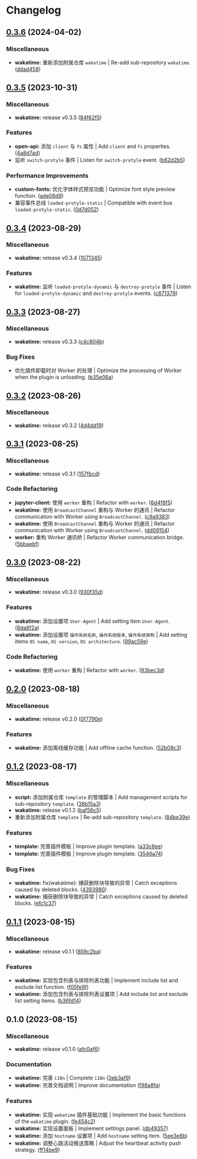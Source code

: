 # Changelog

## [0.3.6](https://github.com/Zuoqiu-Yingyi/siyuan-plugin-wakatime/compare/v0.3.5...v0.3.6) (2024-04-02)


### Miscellaneous

* **wakatime:** 重新添加附属仓库 `wakatime` | Re-add sub-repository `wakatime`. ([ddad458](https://github.com/Zuoqiu-Yingyi/siyuan-plugin-wakatime/commit/ddad458808c4f57029c7cefe3e3d01a108a709ab))

## [0.3.5](https://github.com/Zuoqiu-Yingyi/siyuan-plugin-wakatime/compare/v0.3.4...v0.3.5) (2023-10-31)


### Miscellaneous

* **wakatime:** release v0.3.5 ([84f62f5](https://github.com/Zuoqiu-Yingyi/siyuan-plugin-wakatime/commit/84f62f5593bd8da44fa181a54006a547aafc52c6))


### Features

* **open-api:** 添加 `client` 与 `fs` 属性 | Add `client` and `fs` properties. ([4a8d7ad](https://github.com/Zuoqiu-Yingyi/siyuan-plugin-wakatime/commit/4a8d7ad95aab15d4497a1cd9747561688b5a5d58))
* 监听 `switch-protyle` 事件 | Listen for `switch-protyle` event. ([b62d2b5](https://github.com/Zuoqiu-Yingyi/siyuan-plugin-wakatime/commit/b62d2b55296a0a27288ba2189a0d4c5575439b8b))


### Performance Improvements

* **custom-fonts:** 优化字体样式预览功能 | Optimize font style preview function. ([ade08d9](https://github.com/Zuoqiu-Yingyi/siyuan-plugin-wakatime/commit/ade08d9fd69f81cc89ecd954e001c05e00371e71))
* 兼容事件总线 `loaded-protyle-static` | Compatible with event bus `loaded-protyle-static`. ([0d7d052](https://github.com/Zuoqiu-Yingyi/siyuan-plugin-wakatime/commit/0d7d052ec6ba879cc23bae7bff0990d64b8db371))

## [0.3.4](https://github.com/Zuoqiu-Yingyi/siyuan-plugin-wakatime/compare/v0.3.3...v0.3.4) (2023-08-29)


### Miscellaneous

* **wakatime:** release v0.3.4 ([1071345](https://github.com/Zuoqiu-Yingyi/siyuan-plugin-wakatime/commit/107134583eb9bd1cf7e2f645a6e43503eb31d50e))


### Features

* **wakatime:** 监听 `loaded-protyle-dynamic` 与 `destroy-protyle` 事件 | Listen for `loaded-protyle-dynamic` and `destroy-protyle` events. ([c871379](https://github.com/Zuoqiu-Yingyi/siyuan-plugin-wakatime/commit/c871379d5383d23e16b26ec66455730b5dd7be61))

## [0.3.3](https://github.com/Zuoqiu-Yingyi/siyuan-plugin-wakatime/compare/v0.3.2...v0.3.3) (2023-08-27)


### Miscellaneous

* **wakatime:** release v0.3.3 ([c4c804b](https://github.com/Zuoqiu-Yingyi/siyuan-plugin-wakatime/commit/c4c804b9e2cdc575571540ef638b9b17a34f912f))


### Bug Fixes

* 优化插件卸载时对 Worker 的处理 | Optimize the processing of Worker when the plugin is unloading. ([b35e06a](https://github.com/Zuoqiu-Yingyi/siyuan-plugin-wakatime/commit/b35e06a440b13a1d82f0909d31328117d4355f57))

## [0.3.2](https://github.com/Zuoqiu-Yingyi/siyuan-plugin-wakatime/compare/v0.3.1...v0.3.2) (2023-08-26)


### Miscellaneous

* **wakatime:** release v0.3.2 ([4d4dd19](https://github.com/Zuoqiu-Yingyi/siyuan-plugin-wakatime/commit/4d4dd191ab405ec717395be42bc7f4f9f5adadb9))

## [0.3.1](https://github.com/Zuoqiu-Yingyi/siyuan-plugin-wakatime/compare/v0.3.0...v0.3.1) (2023-08-25)


### Miscellaneous

* **wakatime:** release v0.3.1 ([157fbcd](https://github.com/Zuoqiu-Yingyi/siyuan-plugin-wakatime/commit/157fbcda7a30ac1e7da0c61f5ddeebcd5228362b))


### Code Refactoring

* **jupyter-client:** 使用 `worker` 重构 | Refactor with `worker`. ([6d4f8f5](https://github.com/Zuoqiu-Yingyi/siyuan-plugin-wakatime/commit/6d4f8f58db95edc65e1c9b5d4fef18cb460b2639))
* **wakatime:** 使用 `BroadcastChannel` 重构与 Worker 的通讯 | Refactor communication with Worker using `BroadcastChannel`. ([c9a9383](https://github.com/Zuoqiu-Yingyi/siyuan-plugin-wakatime/commit/c9a9383dbb94a342d8b0888b6a73ba5ea1d020a6))
* **wakatime:** 使用 `BroadcastChannel` 重构与 Worker 的通讯 | Refactor communication with Worker using `BroadcastChannel`. ([dd09154](https://github.com/Zuoqiu-Yingyi/siyuan-plugin-wakatime/commit/dd09154a18f346ca0932434548c5eb42007ab19e))
* **worker:** 重构 Worker 通讯桥 | Refactor Worker communication bridge. ([5bbaebf](https://github.com/Zuoqiu-Yingyi/siyuan-plugin-wakatime/commit/5bbaebf18a79c3e7c57efd4899f37d3360e0a76e))

## [0.3.0](https://github.com/Zuoqiu-Yingyi/siyuan-plugin-wakatime/compare/v0.2.0...v0.3.0) (2023-08-22)


### Miscellaneous

* **wakatime:** release v0.3.0 ([930f35d](https://github.com/Zuoqiu-Yingyi/siyuan-plugin-wakatime/commit/930f35d95ffc4b75aa1784c0cfdec6ee7834fa26))


### Features

* **wakatime:** 添加设置项 `User-Agent` | Add setting item `User-Agent`. ([8da8f2a](https://github.com/Zuoqiu-Yingyi/siyuan-plugin-wakatime/commit/8da8f2a7f1a9067c145fe89b5d13843d36e64d12))
* **wakatime:** 添加设置项 `操作系统名称`, `操作系统版本`, `操作系统架构` | Add setting items `OS name`, `OS version`, `OS architecture`. ([99ac59e](https://github.com/Zuoqiu-Yingyi/siyuan-plugin-wakatime/commit/99ac59e246bf2bfa59c665a01f9c1d32a08a1ce2))


### Code Refactoring

* **wakatime:** 使用 `worker` 重构 | Refactor with `worker`. ([93bec3d](https://github.com/Zuoqiu-Yingyi/siyuan-plugin-wakatime/commit/93bec3dc525cdd4679d91b719a87611c15a9e110))

## [0.2.0](https://github.com/Zuoqiu-Yingyi/siyuan-plugin-wakatime/compare/v0.1.2...v0.2.0) (2023-08-18)


### Miscellaneous

* **wakatime:** release v0.2.0 ([0f7790e](https://github.com/Zuoqiu-Yingyi/siyuan-plugin-wakatime/commit/0f7790e5668ba695cb41470393a6df265789ebdc))


### Features

* **wakatime:** 添加离线缓存功能 | Add offline cache function. ([52b08c3](https://github.com/Zuoqiu-Yingyi/siyuan-plugin-wakatime/commit/52b08c3c8a9b32ff410f01520445ec3023d6d9d2))

## [0.1.2](https://github.com/Zuoqiu-Yingyi/siyuan-plugin-wakatime/compare/v0.1.1...v0.1.2) (2023-08-17)


### Miscellaneous

* **script:** 添加附属仓库 `template` 的管理脚本 | Add management scripts for sub-repository `template`. ([38b15a3](https://github.com/Zuoqiu-Yingyi/siyuan-plugin-wakatime/commit/38b15a33357bd124927f1f1ddf09e786786c830a))
* **wakatime:** release v0.1.2 ([baf56c5](https://github.com/Zuoqiu-Yingyi/siyuan-plugin-wakatime/commit/baf56c53ca37e5b8c011afce9aa4cabf22bbb2d9))
* 重新添加附属仓库 `template` | Re-add sub-repository `template`. ([84be39e](https://github.com/Zuoqiu-Yingyi/siyuan-plugin-wakatime/commit/84be39e2a5bd7c33d1ba5adbbfc05cb0dd1d17a3))


### Features

* **template:** 完善插件模板 | Improve plugin template. ([a33c8ee](https://github.com/Zuoqiu-Yingyi/siyuan-plugin-wakatime/commit/a33c8ee2eb76f2a41a21941231b731fc433fad7c))
* **template:** 完善插件模板 | Improve plugin template. ([3546a74](https://github.com/Zuoqiu-Yingyi/siyuan-plugin-wakatime/commit/3546a74fd19e7d87db427d40061a508949aceb6e))


### Bug Fixes

* **wakatime:** fix(wakatime): 捕获删除块导致的异常 | Catch exceptions caused by deleted blocks. ([4393980](https://github.com/Zuoqiu-Yingyi/siyuan-plugin-wakatime/commit/4393980ca5d495c025c94d6a1fe4b27d470beabd))
* **wakatime:** 捕获删除块导致的异常 | Catch exceptions caused by deleted blocks. ([efc1c37](https://github.com/Zuoqiu-Yingyi/siyuan-plugin-wakatime/commit/efc1c3744d780c76a38ca0d99be865bc9cbdfd45))

## [0.1.1](https://github.com/Zuoqiu-Yingyi/siyuan-plugin-wakatime/compare/v0.1.0...v0.1.1) (2023-08-15)


### Miscellaneous

* **wakatime:** release v0.1.1 ([859c2ba](https://github.com/Zuoqiu-Yingyi/siyuan-plugin-wakatime/commit/859c2ba2229a212605c11ed12ec3c89ed360ffa0))


### Features

* **wakatime:** 实现包含列表与排除列表功能 | Implement include list and exclude list function. ([f05fe9f](https://github.com/Zuoqiu-Yingyi/siyuan-plugin-wakatime/commit/f05fe9f757f3f70af8ee4ebe1a10260fa72e9e68))
* **wakatime:** 添加包含列表与排除列表设置项 | Add include list and exclude list setting items. ([b36fd14](https://github.com/Zuoqiu-Yingyi/siyuan-plugin-wakatime/commit/b36fd143190da79fcebfb4137b60d10912b5d80a))

## 0.1.0 (2023-08-15)


### Miscellaneous

* **wakatime:** release v0.1.0 ([afc0af6](https://github.com/Zuoqiu-Yingyi/siyuan-plugin-wakatime/commit/afc0af694c6ddedc1773da391bd0fd87f68433a3))


### Documentation

* **wakatime:** 完善 `i18n` | Complete `i18n` ([3eb3af9](https://github.com/Zuoqiu-Yingyi/siyuan-plugin-wakatime/commit/3eb3af9cc117ae5d3a587e70f9dd3f3e6747d088))
* **wakatime:** 完善文档说明 | Improve documentation ([f98a8fa](https://github.com/Zuoqiu-Yingyi/siyuan-plugin-wakatime/commit/f98a8faf655d49a7d56591995ca91d6cd1d10c46))


### Features

* **wakatime:** 实现 `wakatime` 插件基础功能 | Implement the basic functions of the `wakatime` plugin. ([fe454c2](https://github.com/Zuoqiu-Yingyi/siyuan-plugin-wakatime/commit/fe454c213dfb8d70c134820f5a64c44ef025286c))
* **wakatime:** 实现设置面板 | Implement settings panel. ([db49357](https://github.com/Zuoqiu-Yingyi/siyuan-plugin-wakatime/commit/db49357caddb58917ccbeefb57ab46e088e120ac))
* **wakatime:** 添加 `hostname` 设置项 | Add `hostname` setting item. ([5ee3e8b](https://github.com/Zuoqiu-Yingyi/siyuan-plugin-wakatime/commit/5ee3e8b8f945e71ff0f93f64555dc8a17f05d285))
* **wakatime:** 调整心跳活动推送策略 | Adjust the heartbeat activity push strategy. ([ff14be9](https://github.com/Zuoqiu-Yingyi/siyuan-plugin-wakatime/commit/ff14be967bde68dfd33c90bd7ad337ee7704776b))
